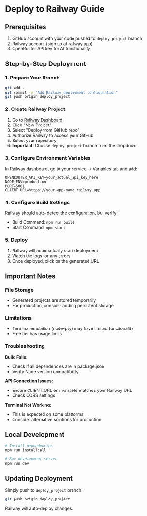 # Deploy to Railway Guide

## Prerequisites
1. GitHub account with your code pushed to `deploy_project` branch
2. Railway account (sign up at railway.app)
3. OpenRouter API key for AI functionality

## Step-by-Step Deployment

### 1. Prepare Your Branch
```bash
git add .
git commit -m "Add Railway deployment configuration"
git push origin deploy_project
```

### 2. Create Railway Project
1. Go to [Railway Dashboard](https://railway.app/dashboard)
2. Click "New Project"
3. Select "Deploy from GitHub repo"
4. Authorize Railway to access your GitHub
5. Select your repository
6. **Important**: Choose `deploy_project` branch from the dropdown

### 3. Configure Environment Variables
In Railway dashboard, go to your service → Variables tab and add:

```
OPENROUTER_API_KEY=your_actual_api_key_here
NODE_ENV=production
PORT=5001
CLIENT_URL=https://your-app-name.railway.app
```

### 4. Configure Build Settings
Railway should auto-detect the configuration, but verify:
- Build Command: `npm run build`
- Start Command: `npm start`

### 5. Deploy
1. Railway will automatically start deployment
2. Watch the logs for any errors
3. Once deployed, click on the generated URL

## Important Notes

### File Storage
- Generated projects are stored temporarily
- For production, consider adding persistent storage

### Limitations
- Terminal emulation (node-pty) may have limited functionality
- Free tier has usage limits

### Troubleshooting

**Build Fails:**
- Check if all dependencies are in package.json
- Verify Node version compatibility

**API Connection Issues:**
- Ensure CLIENT_URL env variable matches your Railway URL
- Check CORS settings

**Terminal Not Working:**
- This is expected on some platforms
- Consider alternative solutions for production

## Local Development
```bash
# Install dependencies
npm run install:all

# Run development server
npm run dev
```

## Updating Deployment
Simply push to `deploy_project` branch:
```bash
git push origin deploy_project
```
Railway will auto-deploy changes.